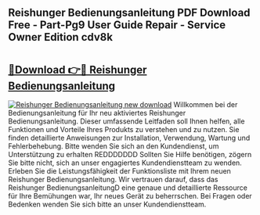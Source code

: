 ## Reishunger Bedienungsanleitung PDF Download Free - Part-Pg9 User Guide Repair - Service Owner Edition cdv8k

# <h2><a href="http://df5rgj3.blite.top/?on=Reishunger+Bedienungsanleitung">🔗Download 👉🔴 Reishunger Bedienungsanleitung</a></h2>

[![Reishunger Bedienungsanleitung new download](https://i.imgur.com/lujVjoI.png)](http://df5rgj3.blite.top/?on=Reishunger+Bedienungsanleitung)
Willkommen bei der Bedienungsanleitung für Ihr neu aktiviertes Reishunger Bedienungsanleitung. Dieser umfassende Leitfaden soll Ihnen helfen, alle Funktionen und Vorteile Ihres Produkts zu verstehen und zu nutzen. Sie finden detaillierte Anweisungen zur Installation, Verwendung, Wartung und Fehlerbehebung. Bitte wenden Sie sich an den Kundendienst, um Unterstützung zu erhalten REDDDDDDD Sollten Sie Hilfe benötigen, zögern Sie bitte nicht, sich an unser engagiertes Kundendienstteam zu wenden. Erleben Sie die Leistungsfähigkeit der Funktionsliste mit Ihrem neuen Reishunger Bedienungsanleitung. Wir vertrauen darauf, dass das Reishunger BedienungsanleitungD eine genaue und detaillierte Ressource für Ihre Bemühungen war, Ihr neues Gerät zu beherrschen. Bei Fragen oder Bedenken wenden Sie sich bitte an unser Kundendienstteam.
